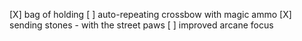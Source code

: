 [X] bag of holding
[ ] auto-repeating crossbow with magic ammo
[X] sending stones - with the street paws
[ ] improved arcane focus